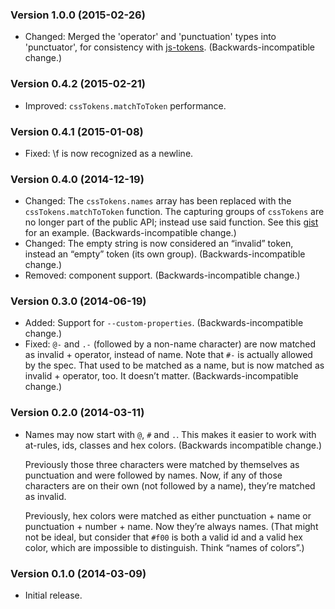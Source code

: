 ### Version 1.0.0 (2015-02-26) ###

- Changed: Merged the 'operator' and 'punctuation' types into 'punctuator', for
  consistency with [js-tokens]. (Backwards-incompatible change.)

[js-tokens]: https://github.com/lydell/js-tokens


### Version 0.4.2 (2015-02-21) ###

- Improved: `cssTokens.matchToToken` performance.


### Version 0.4.1 (2015-01-08) ###

- Fixed: \f is now recognized as a newline.


### Version 0.4.0 (2014-12-19) ###

- Changed: The `cssTokens.names` array has been replaced with the
  `cssTokens.matchToToken` function. The capturing groups of `cssTokens` are no
  longer part of the public API; instead use said function. See this [gist] for
  an example. (Backwards-incompatible change.)
- Changed: The empty string is now considered an “invalid” token, instead an
  “empty” token (its own group). (Backwards-incompatible change.)
- Removed: component support. (Backwards-incompatible change.)

[gist]: https://gist.github.com/lydell/be49dbf80c382c473004


### Version 0.3.0 (2014-06-19) ###

- Added: Support for `--custom-properties`. (Backwards-incompatible change.)
- Fixed: `@-` and `.-` (followed by a non-name character) are now matched as
  invalid + operator, instead of name. Note that `#-` is actually allowed by
  the spec. That used to be matched as a name, but is now matched as invalid +
  operator, too. It doesn’t matter. (Backwards-incompatible change.)


### Version 0.2.0 (2014-03-11) ###

- Names may now start with `@`, `#` and `.`. This makes it easier to work with
  at-rules, ids, classes and hex colors. (Backwards incompatible change.)

  Previously those three characters were matched by themselves as punctuation
  and were followed by names. Now, if any of those characters are on their own
  (not followed by a name), they’re matched as invalid.

  Previously, hex colors were matched as either punctuation + name or
  punctuation + number + name. Now they’re always names. (That might not be
  ideal, but consider that `#f00` is both a valid id and a valid hex color,
  which are impossible to distinguish. Think “names of colors”.)


### Version 0.1.0 (2014-03-09) ###

- Initial release.
